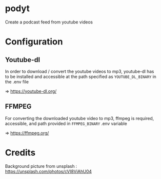 # podyt

Create a podcast feed from youtube videos

# Configuration

## Youtube-dl

In order to download / convert the youtube videos to mp3, youtube-dl has to be installed and accessible at the path specified as ```YOUTUBE_DL_BINARY``` in the .env file

=> https://youtube-dl.org/

## FFMPEG

For converting the downloaded youtube video to mp3, ffmpeg is required, accessible, and path provided in ```FFMPEG_BINARY``` .env variable

=> https://ffmpeg.org/

# Credits

Background picture from unsplash : https://unsplash.com/photos/cVI8ViAhU04


